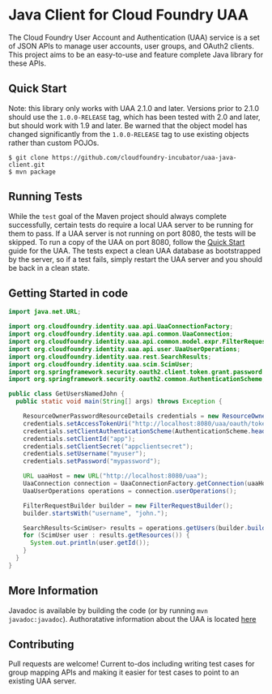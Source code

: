 # Java Client for Cloud Foundry UAA

The Cloud Foundry User Account and Authentication (UAA) service is a set of JSON
APIs to manage user accounts, user groups, and OAuth2 clients. This project aims
to be an easy-to-use and feature complete Java library for these APIs.

## Quick Start

Note: this library only works with UAA 2.1.0 and later. Versions prior to 2.1.0
should use the `1.0.0-RELEASE` tag, which has been tested with 2.0 and later, but
should work with 1.9 and later. Be warned that the object model has changed
significantly from the `1.0.0-RELEASE` tag to use existing objects rather than
custom POJOs.

```
$ git clone https://github.com/cloudfoundry-incubator/uaa-java-client.git
$ mvn package
```

## Running Tests

While the `test` goal of the Maven project should always complete successfully,
certain tests do require a local UAA server to be running for them to pass. If
a UAA server is not running on port 8080, the tests will be skipped. To run a
copy of the UAA on port 8080, follow the [Quick Start](https://github.com/cloudfoundry/uaa/blob/master/README.md) guide for the
UAA. The tests expect a clean UAA database as bootstrapped by the server, so if
a test fails, simply restart the UAA server and you should be back in a clean
state.

## Getting Started in code

```java
import java.net.URL;

import org.cloudfoundry.identity.uaa.api.UaaConnectionFactory;
import org.cloudfoundry.identity.uaa.api.common.UaaConnection;
import org.cloudfoundry.identity.uaa.api.common.model.expr.FilterRequestBuilder;
import org.cloudfoundry.identity.uaa.api.user.UaaUserOperations;
import org.cloudfoundry.identity.uaa.rest.SearchResults;
import org.cloudfoundry.identity.uaa.scim.ScimUser;
import org.springframework.security.oauth2.client.token.grant.password.ResourceOwnerPasswordResourceDetails;
import org.springframework.security.oauth2.common.AuthenticationScheme;

public class GetUsersNamedJohn {
  public static void main(String[] args) throws Exception {

    ResourceOwnerPasswordResourceDetails credentials = new ResourceOwnerPasswordResourceDetails();
    credentials.setAccessTokenUri("http://localhost:8080/uaa/oauth/token");
    credentials.setClientAuthenticationScheme(AuthenticationScheme.header);
    credentials.setClientId("app");
    credentials.setClientSecret("appclientsecret");
    credentials.setUsername("myuser");
    credentials.setPassword("mypassword");

    URL uaaHost = new URL("http://localhost:8080/uaa");
    UaaConnection connection = UaaConnectionFactory.getConnection(uaaHost, credentials);
    UaaUserOperations operations = connection.userOperations();

    FilterRequestBuilder builder = new FilterRequestBuilder();
    builder.startsWith("username", "john.");

    SearchResults<ScimUser> results = operations.getUsers(builder.build());
    for (ScimUser user : results.getResources()) {
      System.out.println(user.getId());
    }
  }
}
```

## More Information

Javadoc is available by building the code (or by running `mvn javadoc:javadoc`).
Authoratative information about the UAA is located [here](https://github.com/cloudfoundry/uaa/blob/master/docs/UAA-APIs.rst)

## Contributing

Pull requests are welcome! Current to-dos including writing test cases for group
mapping APIs and making it easier for test cases to point to an existing UAA server.
